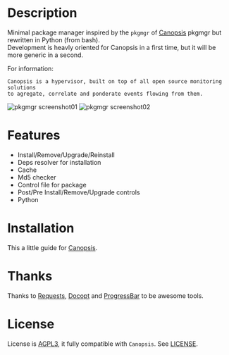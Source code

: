 Description
===========

Minimal package manager inspired by the ``pkgmgr`` of [Canopsis][1] pkgmgr but rewritten in Python (from bash).  
Development is heavly oriented for Canopsis in a first time, but it will be more generic in a second.

For information:
```
Canopsis is a hypervisor, built on top of all open source monitoring solutions
to agregate, correlate and ponderate events flowing from them.
```


![pkgmgr screenshot01](http://dl.dropbox.com/u/79447684/Github/Pkgmgr/screenshot_01.png "Pkgmgr Screenshot01")
![pkgmgr screenshot02](http://dl.dropbox.com/u/79447684/Github/Pkgmgr/screenshot_02.png "Pkgmgr Screenshot02")

Features
========

 * Install/Remove/Upgrade/Reinstall
 * Deps resolver for installation
 * Cache
 * Md5 checker
 * Control file for package
 * Post/Pre Install/Remove/Upgrade controls
 * Python

Installation
============

This a little guide for [Canopsis][2].

Thanks
======

Thanks to [Requests][5], [Docopt][6] and [ProgressBar][7] to be awesome tools.

License
=======

License is [AGPL3][4], it fully compatible with ``Canopsis``.
See [LICENSE][3].

[1]: https://github.com/capensis/canopsis
[2]: http://gist.io/3193620
[3]: https://raw.github.com/Socketubs/pkgmgr/master/LICENSE
[4]: http://www.gnu.org/licenses/agpl.html
[5]: https://github.com/kennethreitz/requests
[6]: https://github.com/docopt/docopt
[7]: http://code.google.com/p/python-progressbar/
